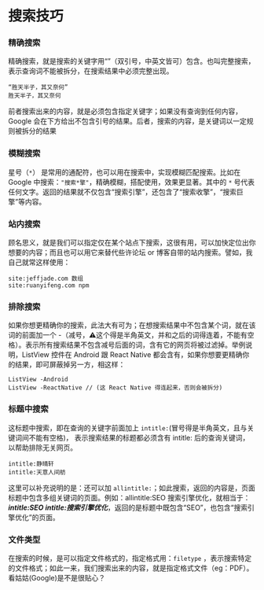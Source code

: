 # 搜索技巧

###  精确搜索

精确搜索，就是搜索的关键字用“”（双引号，中英文皆可）包含。也叫完整搜索，表示查询词不能被拆分，在搜索结果中必须完整出现。

```
“胜天半子，其又奈何”
胜天半子，其又奈何
```

前者搜索出来的内容，就是必须包含指定关键字；如果没有查询到任何内容，Google 会在下方给出不包含引号的结果。后者，搜索的内容，是关键词以一定规则被拆分的结果

### 模糊搜索
星号（`*`） 是常用的通配符，也可以用在搜索中，实现模糊匹配搜索。比如在 Google 中搜索：`"搜索*擎"`，精确模糊，搭配使用，效果更显著。其中的 `*` 号代表任何文字。返回的结果就不仅包含“搜索引擎”，还包含了“搜索收擎”，“搜索巨擎”等内容。

### 站内搜索
顾名思义，就是我们可以指定仅在某个站点下搜索，这很有用，可以加快定位出你想要的内容；而且也可以用它来替代些许论坛 or 博客自带的站内搜索。譬如，我自己就常这样使用：
```
site:jeffjade.com 数组
site:ruanyifeng.com npm
```

### 排除搜索
如果你想更精确你的搜索，此法大有可为；在想搜索结果中不包含某个词，就在该词的前面加一个 -（减号，⚠️这个得是半角英文，并和之后的词得连着，不能有空格）。表示所有搜索结果不包含减号后面的词，含有它的网页将被过滤掉。举例说明，ListView 控件在 Android 跟 React Native 都会含有，如果你想要更精确你的结果，即可屏蔽掉另一方，相这样：
```
ListView -Android
ListView -ReactNative // (这 React Native 得连起来，否则会被拆分)
```

### 标题中搜索
这标题中搜索，即在查询的关键字前面加上 `intitle:`(冒号得是半角英文，且与关键词间不能有空格)， 表示搜索结果的标题都必须含有 intitle: 后的查询关键词，以帮助排除无关网页。
```
intitle:静晴轩
intitle:天意人间舫
```
这里可以补充说明的是：还可以加 `allintitle:`；如此搜索，返回的内容是，页面标题中包含多组关键词的页面。例如：allintitle:SEO 搜索引擎优化，就相当于：***intitle:SEO intitle:搜索引擎优化***，返回的是标题中既包含“SEO”，也包含“搜索引擎优化”的页面。

### 文件类型
在搜索的时候，是可以指定文件格式的，指定格式用：`filetype` ，表示搜索特定的文件格式；如此一来，我们搜索出来的内容，就是指定格式文件（eg：PDF）。看姑姑(Google)是不是很贴心？